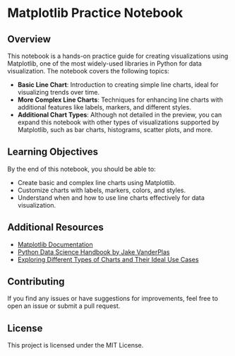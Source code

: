 
# Matplotlib Practice Notebook

## Overview

This notebook is a hands-on practice guide for creating visualizations using Matplotlib, one of the most widely-used libraries in Python for data visualization. The notebook covers the following topics:

- **Basic Line Chart**: Introduction to creating simple line charts, ideal for visualizing trends over time.
- **More Complex Line Charts**: Techniques for enhancing line charts with additional features like labels, markers, and different styles.
- **Additional Chart Types**: Although not detailed in the preview, you can expand this notebook with other types of visualizations supported by Matplotlib, such as bar charts, histograms, scatter plots, and more.

## Learning Objectives

By the end of this notebook, you should be able to:

- Create basic and complex line charts using Matplotlib.
- Customize charts with labels, markers, colors, and styles.
- Understand when and how to use line charts effectively for data visualization.

## Additional Resources

- [Matplotlib Documentation](https://matplotlib.org/stable/contents.html)
- [Python Data Science Handbook by Jake VanderPlas](https://jakevdp.github.io/PythonDataScienceHandbook/)
- [Exploring Different Types of Charts and Their Ideal Use Cases](https://medium.com/@b.kiran1999kumar/exploring-different-types-of-charts-and-their-ideal-use-cases-3091d23e1d45)

## Contributing

If you find any issues or have suggestions for improvements, feel free to open an issue or submit a pull request.

## License

This project is licensed under the MIT License.
